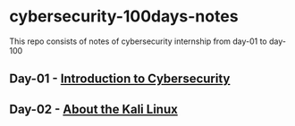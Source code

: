 # cybersecurity-100days-notes
This repo consists of notes of cybersecurity internship from day-01 to day-100
## Day-01 - [Introduction to Cybersecurity](https://github.com/vaishnav2947/cybersecurity-100days-notes/tree/main)
## Day-02 - [About the Kali Linux](https://github.com/vaishnav2947/cybersecurity-100days-notes/tree/main/Day%20-02)
